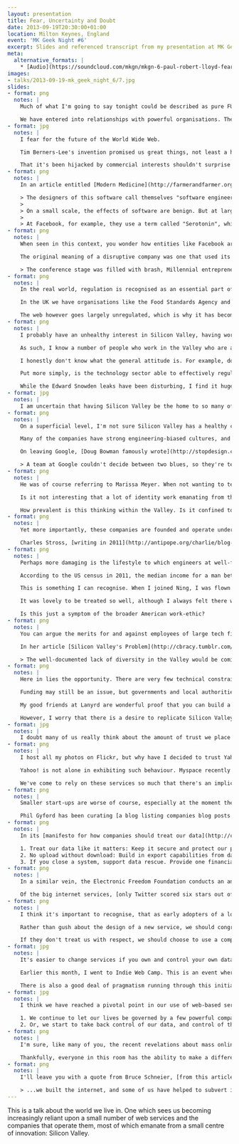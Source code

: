 ```yaml
---
layout: presentation
title: Fear, Uncertainty and Doubt
date: 2013-09-19T20:30:00+01:00
location: Milton Keynes, England
event: 'MK Geek Night #6'
excerpt: Slides and referenced transcript from my presentation at MK Geek Night
meta:
  alternative_formats: |
    * [Audio](https://soundcloud.com/mkgn/mkgn-6-paul-robert-lloyd-fear)
images:
- talks/2013-09-19-mk_geek_night_6/7.jpg
slides:
- format: png
  notes: |
    Much of what I'm going to say tonight could be described as pure FUD -- cynical nonsense and fear-mongering. Yet fear, uncertainty and doubt -- these are real human emotions that can be too easily brushed aside in the face of valid concerns or criticism.

    We have entered into relationships with powerful organisations. These are organisations we will declare our undying love for, but I want to question whether we've taken the time to consider the consequences of doing so.
- format: jpg
  notes: |
    I fear for the future of the World Wide Web.

    Tim Berners-Lee's invention promised us great things, not least a highly democratic communication tool in which anyone could access information, and anyone could publish information. It's a powerful concept, and it's one we shouldn't lose sight of.

    That it's been hijacked by commercial interests shouldn't surprise us, but the way it's been hijacked should. Not only is our behaviour constantly monitored and tracked, sites like Facebook, Google+ and Twitter are actively manipulating our behaviour as well.
- format: png
  notes: |
    In an article entitled [Modern Medicine](http://farmerandfarmer.org/medicine/social.html), Jonathan Harris described social software design. He wrote:

    > The designers of this software call themselves "software engineers", but they are really more like social engineers. Through their inventions, they alter the behaviour of millions of people, yet very few of them realise that this is what they are doing, and even fewer consider the ethical implications of that kind of power.
    >
    > On a small scale, the effects of software are benign. But at large companies, with hundreds of millions of users, something so apparently small as the choice of what should be a default setting, will have an immediate impact on the daily behaviour patterns of a large percentage of the planet.
    >
    > At Facebook, for example, they use a term called "Serotonin", which refers to the bonding hormone released by the brain in moments of intimacy. In design reviews, Facebook designers are asked, "Where is the serotonin in this design?" meaning, "how will this new feature release bonding hormones in the brains of our users, to keep them coming back for more?"
- format: png
  notes: |
    When seen in this context, you wonder how entities like Facebook are able to operate without any degree of oversight. Is it right that one company can affect the lives of so many people, so freely? Facebook's leadership may say they are being disruptive; challenging social norms.

    The original meaning of a disruptive company was one that used its small size to shake up a bigger industry, but disruption is turning into something more sinister. Reporting on last year's TechCrunch Disrupt conference, [Paul Carr wrote](http://pandodaily.com/2012/10/24/travis-shrugged/):

    > The conference stage was filled with brash, Millennial entrepreneurs vowing to "Disrupt" real-world laws and regulations in the same way that me stealing your dog is Disrupting the idea of pet ownership. On more than one occasion a judge would ask an entrepreneur "Is this legal?" to which the reply would inevitably come: "Not yet." The audience would laugh and applaud.
- format: png
  notes: |
    In the real world, regulation is recognised as an essential part of well-functioning economy, to combat excessive behaviour, and maintain a level playing field.

    In the UK we have organisations like the Food Standards Agency and Ofcom. Even America, which has very conservative economic policies, has similar oversight agencies.

    The web however goes largely unregulated, which is why it has become so attractive to believers in the free-market and those that have little time for anything that gets in the way of them increasing their personal wealth.
- format: png
  notes: |
    I probably have an unhealthy interest in Silicon Valley, having worked for there a few years ago.

    As such, I know a number of people who work in the Valley who are as equally disturbed by these developments as I am. It gives me hope to know that sensible people work there. Obviously, as these people are my friends, they are a self-selecting group, people roughly the same age as me, who share similar interests and political views.

    I honestly don't know what the general attitude is. For example, do most developers and engineers have a moral compasses? Are they able to provide enough of a counterbalance to CEOs like Mark Zuckerberg who have very specific and controversial views on privacy? Are engineers that care about privacy able to find work at these companies?

    Put more simply, is the technology sector able to effectively regulate itself?

    While the Edward Snowden leaks have been disturbing, I find it hugely encouraging there was someone working for the NSA that had the moral integrity -- and courage -- to leak this information. My hope is that there are others like him.
- format: jpg
  notes: |
    I am uncertain that having Silicon Valley be the home to so many of the services we use every day is that healthy.
- format: png
  notes: |
    On a superficial level, I'm not sure Silicon Valley has a healthy culture of design. To me, it appears to be seen as a mean of styling, or manipulating, but not to producing things of any inherent value.

    Many of the companies have strong engineering-biased cultures, and there is an over-reliance on seeing customers as little more than data-points.

    On leaving Google, [Doug Bowman famously wrote](http://stopdesign.com/archive/2009/03/20/goodbye-google.html):

    > A team at Google couldn't decide between two blues, so they're testing 41 shades between each blue to see which one performs better. I had a recent debate over whether a border should be 3, 4 or 5 pixels wide, and was asked to prove my case. I can't operate in an environment like that. I've grown tired of debating such minuscule design decisions.
- format: png
  notes: |
    He was of course referring to Marissa Meyer. When not wanting to test which shade of blue to use at Google, she went on to design Yahoo's new logo, with somewhat predictable results.

    Is it not interesting that a lot of identity work emanating from the valley is rationalised with circles and lines overlaid? Is this the only way designers can justify their work?

    How prevalent is this thinking within the Valley. Is it confined to Google?
- format: png
  notes: |
    Yet more importantly, these companies are founded and operate under US law, which is very different from English and European law.

    Charles Stross, [writing in 2011](http://antipope.org/charlie/blog-static/2011/11/evil-social-networks.html), noted that the California-based web service Klout had a privacy policy that was almost certainly illegal under the UK Data Protection Act, not least because they asserted the right to collect information about you, if you simply visited their website.
- format: png
  notes: |
    Perhaps more damaging is the lifestyle to which engineers at well-funded start-ups are able to enjoy.

    According to the US census in 2011, the median income for a man between the ages of 25 and 34 was just over $32,000. Yet according to recruitment site Dice.com, the average salary for tech talent in Silicon Valley was more than $100,000. ([Source](http://eastbayexpress.com/oakland/content?oid=3494301))

    This is something I can recognise. When I joined Ning, I was flown over to Palo Alto, put up in expensive hotels, and had the rent paid for my apartment. Meals were often brought in every lunchtime, and the fridge was always stocked full of treats. And yes, I had an outrageous salary too.

    It was lovely to be treated so well, although I always felt there was an underlying motive; a desire for you to never leave the office, or spend any of your free time not thinking about work. This was particularly evident when I was offered a MiFi dongle and data contract, so I could work on the train to and from the office. Weekends felt like a privilege, not a right.

    Is this just a symptom of the broader American work-ethic?
- format: png
  notes: |
    You can argue the merits for and against employees of large tech firms being rewarded so handsomely, as much as you can for footballers and bankers. A shortage of talented engineers and designers means rewards will be high. But I wonder if this is creating an environment in which the people building products we use every day have little empathy for how the rest of us live.

    In her article [Silicon Valley's Problem](http://cbracy.tumblr.com/post/39314979304/silicon-valleys-problem) Catherine Bracy articulates the problems associated with this bubble:

    > The well-documented lack of diversity in the Valley would be comical if it wasn't so harmful. It feels like, and often is, a bunch of Stanford guys making tools to fix their own problems. Sometimes they stumble into a groundbreaking new app that has a more far-reaching impact (see: Twitter) and sometimes they try and shoehorn a social good mission into their business plan (see: a thousand other companies). Barely any of them start from an entrenched social problem and work backwards from there. Very few of them are really fundamentally improving society. They're making widgets or iterating on things that already exist.
- format: png
  notes: |
    Here in lies the opportunity. There are very few technical constraints forcing companies to relocate to the Valley anymore. Companies that exist outside the bubble have a greater chance I believe of designing products more empathetic to the wider world.

    Funding may still be an issue, but governments and local authorities are seeing growth in the technology sector and want to support it. Not having the culture of well-funded venture-backed start-ups will lead to the creation of more sustainable businesses too.

    My good friends at Lanyrd are wonderful proof that you can build a successful start-up outside the Valley.

    However, I worry that there is a desire to replicate Silicon Valley, which is a futile endeavour; Silicon Valley is the result of a century of good fortune and happy accidents. Digital hubs should be true to themselves, not facsimiles of a rotting model.
- format: jpg
  notes: |
    I doubt many of us really think about the amount of trust we place in the small number of services on which we rely on a daily basis.
- format: png
  notes: |
    I host all my photos on Flickr, but why have I decided to trust Yahoo!, a company that has consistently proved itself a poor custodian of user data, not least when it deleted the 38 million pages it once hosted on Geocities.

    Yahoo! is not alone in exhibiting such behaviour. Myspace recently deleted all the blog posts once hosted on its platform, providing no warning that it was going to do so. Individual posts or sites have been taken down on Tumblr without warning because of DMCA take-down notices, or legal disputes, with little or no recourse for content owners.

    We've come to rely on these services so much that there's an implicit trust in the companies that operate them. Do they deserve our trust?
- format: png
  notes: |
    Smaller start-ups are worse of course, especially at the moment they get acquired.

    Phil Gyford has been curating [a blog listing companies blog posts in which they exclaim their excitement of being acquired](http://gyford.com/phil/writing/2013/02/27/our-incredible-journey.php), and the inevitable posts that follow a few months later which backtrack on any promises regarding content users have uploaded.
- format: png
  notes: |
    In its [manifesto for how companies should treat our data](http://contentsmagazine.com/data/), Contents magazine suggested all services should:

    1. Treat our data like it matters: Keep it secure and protect our privacy, of course -- but also maintain serious backups and respect our choice to delete any information we've contributed.
    2. No upload without download: Build in export capabilities from day one.
    3. If you close a system, support data rescue. Provide one financial quarter's notice between announcing the shutdown and destroying any user-contributed content, public or private, and offer data export during this period.
- format: png
  notes: |
    In a similar vein, the Electronic Freedom Foundation conducts an annual survey in which it measures how well companies protect your data from the government. It has six criteria.

    Of the big internet services, [only Twitter scored six stars out of six. Apple got one](https://www.eff.org/sites/default/files/who-has-your-back-2013-report-20130513.pdf). This year's survey was conducted before the Snowden leaks, so it'll be interesting to see how these ratings change. However, since the EFF started publishing this report two years ago, the scores have been improving.
- format: png
  notes: |
    I think it's important to recognise, that as early adopters of a lot of these products, we wield excessive power. We shaped products like Twitter, and we can shape future products too!

    Rather than gush about the design of a new service, we should congratulate services on well-written terms and conditions, data export options, how well they protect us against government snooping.

    If they don't treat us with respect, we should choose to use a competing service.
- format: jpg
  notes: |
    It's easier to change services if you own and control your own data. The nascent Indie Web movement promotes publishing content on your own site, and optionally syndicating it to the third-parties.

    Earlier this month, I went to Indie Web Camp. This is an event where people are creating new technologies, products and protocols that allow us to do just that. While a lot of the concepts being demoed were still in development, I was impressed by the focus on making these new tools user-centred, and in many cases, better designed than the products they are attempting to replace.

    There is also a good deal of pragmatism running through this initiative; many of the contributors realised that the best tools for creating this content were built by the third parties, but we can use their tools, and then store the definitive copies on our own servers.
- format: jpg
  notes: |
    I think we have reached a pivotal point in our use of web-based services, and now face a fork in the road. We have two choices:

    1. We continue to let our lives be governed by a few powerful companies, and accept the consequences this brings.
    2. Or, we start to take back control of our data, and control of the web.
- format: png
  notes: |
    I'm sure, like many of you, the recent revelations about mass online surveillance undertaken by the NSA and GCHQ have made using the internet less exciting than it used to be. Not least because the companies running the services we have come to rely on appear to have been complicit in aiding these programmes.

    Thankfully, everyone in this room has the ability to make a difference, to build the web we want to see. Although the web has matured considerably in the last 20 years, a text editor, an FTP client and some web space is all you need to publish on the web.
- format: png
  notes: |
    I'll leave you with a quote from Bruce Schneier, [from this article in the Guardian](http://theguardian.com/commentisfree/2013/sep/05/government-betrayed-internet-nsa-spying):

    > ...we built the internet, and some of us have helped to subvert it. Now those of us who love liberty have to fix it.
---
```

This is a talk about the world we live in. One which sees us becoming increasingly reliant upon a small number of web services and the companies that operate them, most of which emanate from a small centre of innovation: Silicon Valley.
